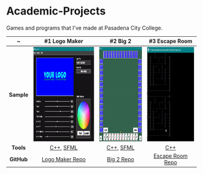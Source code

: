 # Academic-Projects

Games and programs that I've made at Pasadena City College.

~ | #1 Logo Maker | #2 Big 2 | #3 Escape Room 
:-------------------------:|:-------------------------:|:-------------------------:|:-------------------------:
**Sample** | <img src="Samples/logomaker-sample.gif" height='250'/> | <img src="Samples/big2-sample.gif" height='250'/> | <img src="Samples/escaperoom-sample-crop.gif" height='250'/>
**Tools** | [C++](https://www.cplusplus.com/), [SFML](https://www.sfml-dev.org/) | [C++](https://www.cplusplus.com/), [SFML](https://www.sfml-dev.org/) | [C++](https://www.cplusplus.com/)
**GitHub** | [Logo Maker Repo](https://github.com/JonathanCNg/Logo-Maker) | [Big 2 Repo](https://github.com/JonathanCNg/Big-2-Game) | [Escape Room Repo](https://github.com/JonathanCNg/Escape-Room-Game)
